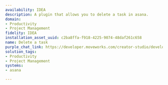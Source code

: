 ```yaml
---
availability: IDEA
description: A plugin that allows you to delete a task in asana.
domain:
- Productivity
- Project Management
fidelity: IDEA
installation_asset_uuid: c2ba8ffa-f918-4225-9074-48daf261c658
name: Delete a task
purple_chat_link: https://developer.moveworks.com/creator-studio/developer-tools/purple-chat/?conversation=%7B%22startTimestamp%22%3A%2211%3A43%2BAM%22%2C%22messages%22%3A%5B%7B%22role%22%3A%22user%22%2C%22parts%22%3A%5B%7B%22richText%22%3A%22I+want+to+delete+the+Asana+task+titled+%27Quarterly+Budget+Review%27.%22%7D%5D%7D%2C%7B%22role%22%3A%22assistant%22%2C%22parts%22%3A%5B%7B%22reasoningSteps%22%3A%5B%7B%22status%22%3A%22success%22%2C%22richText%22%3A%22Searches+Asana+for+the+task+%27Quarterly+Budget+Review%27%22%7D%5D%7D%2C%7B%22richText%22%3A%22Are+you+sure+you+want+to+delete+the+%27Quarterly+Budget+Review%27+task+in+Asana%3F%22%7D%2C%7B%22buttons%22%3A%5B%7B%22style%22%3A%22filled%22%2C%22buttonText%22%3A%22Confirm+Deletion%22%7D%5D%7D%5D%7D%5D%7D
solution_tags:
- Productivity
- Project Management
systems:
- asana

---
```

